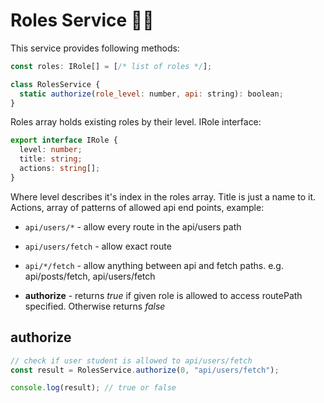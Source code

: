 # Roles Service 🙎‍♂️

This service provides following methods:

```js
const roles: IRole[] = [/* list of roles */];

class RolesService {
  static authorize(role_level: number, api: string): boolean;
}
```

Roles array holds existing roles by their level. IRole interface:

```ts
export interface IRole {
  level: number;
  title: string;
  actions: string[];
}
```

Where level describes it's index in the roles array. Title is just a name to it. Actions, array of patterns of allowed api end points, example:

- `api/users/*` - allow every route in the api/users path
- `api/users/fetch` - allow exact route
- `api/*/fetch` - allow anything between api and fetch paths. e.g. api/posts/fetch, api/users/fetch

- **authorize** - returns _true_ if given role is allowed to access routePath specified. Otherwise returns _false_

## authorize

```ts
// check if user student is allowed to api/users/fetch
const result = RolesService.authorize(0, "api/users/fetch");

console.log(result); // true or false
```
